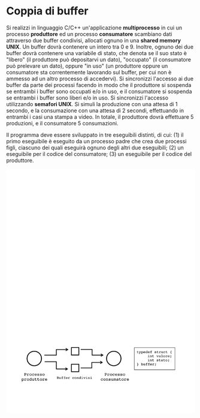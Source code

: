 Coppia di buffer
================

Si realizzi in linguaggio C/C++ un'applicazione **multiprocesso** in cui
un processo **produttore** ed un processo **consumatore** scambiano dati
attraverso due buffer condivisi, allocati ognuno in una **shared memory
UNIX**. Un buffer dovrà contenere un intero tra 0 e 9. Inoltre, ognuno
dei due buffer dovrà contenere una variabile di stato, che denota se il
suo stato è \"libero\" (il produttore può depositarvi un dato),
\"occupato\" (il consumatore può prelevare un dato), oppure \"in uso\"
(un produttore oppure un consumatore sta correntemente lavorando sul
buffer, per cui non è ammesso ad un altro processo di accedervi). Si
sincronizzi l'accesso ai due buffer da parte dei processi facendo in
modo che il produttore si sospenda se entrambi i buffer sono occupati
e/o in uso, e il consumatore si sospenda se entrambi i buffer sono
liberi e/o in uso. Si sincronizzi l'accesso utilizzando **semafori
UNIX**. Si simuli la produzione con una attesa di 1 secondo, e la
consumazione con una attesa di 2 secondi, effettuando in entrambi i casi
una stampa a video. In totale, il produttore dovrà effettuare 5
produzioni, e il consumatore 5 consumazioni.

Il programma deve essere sviluppato in tre eseguibili distinti, di cui:
(1) il primo eseguibile è eseguito da un processo padre che crea due
processi figli, ciascuno dei quali eseguirà ognuno degli altri due
eseguibili; (2) un eseguibile per il codice del consumatore; (3) un
eseguibile per il codice del produttore.

![image](/images/ambiente_globale/produttore_consumatore/coppia_di_buffer.png)
